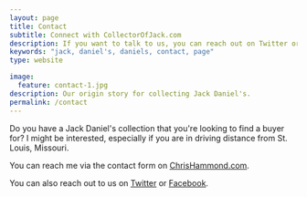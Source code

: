 ```yaml
---
layout: page
title: Contact
subtitle: Connect with CollectorOfJack.com
description: If you want to talk to us, you can reach out on Twitter or Facebook.
keywords: "jack, daniel's, daniels, contact, page"
type: website

image:
  feature: contact-1.jpg
description: Our origin story for collecting Jack Daniel's.
permalink: /contact
---
```



<p>Do you have a Jack Daniel's collection that you're looking to find a buyer for? I might be interested, especially if you are in driving distance from St. Louis, Missouri.</p>

<p>You can reach me via the contact form on <a href="https://chrishammond.com/Contact">ChrisHammond.com</a>.</p>


<p>You can also reach out to us on <a href="https://twitter.com/collectorofjack/">Twitter</a> 
or <a href="https://facebook.com/collectorofjack/">Facebook</a>.</p>

